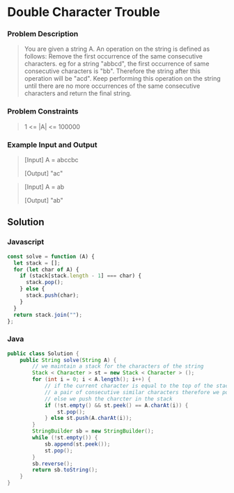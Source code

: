 # Double Character Trouble

### Problem Description

> You are given a string A.
> An operation on the string is defined as follows:
> Remove the first occurrence of the same consecutive characters. eg for a string "abbcd", the first occurrence of same consecutive characters is "bb".
> Therefore the string after this operation will be "acd".
> Keep performing this operation on the string until there are no more occurrences of the same consecutive characters and return the final string.

### Problem Constraints

> 1 <= |A| <= 100000

### Example Input and Output

> [Input] A = abccbc
>
> [Output] "ac"

> [Input] A = ab
>
> [Output] "ab"

## Solution

### Javascript

```javascript
const solve = function (A) {
  let stack = [];
  for (let char of A) {
    if (stack[stack.length - 1] === char) {
      stack.pop();
    } else {
      stack.push(char);
    }
  }
  return stack.join("");
};
```

### Java

```java
public class Solution {
    public String solve(String A) {
        // we maintain a stack for the characters of the string
        Stack < Character > st = new Stack < Character > ();
        for (int i = 0; i < A.length(); i++) {
            // if the current character is equal to the top of the stack then they form 
            // a pair of consecutive similar characters therefore we pop from the stack,
            // else we push the charcter in the stack
            if (!st.empty() && st.peek() == A.charAt(i)) {
                st.pop();
            } else st.push(A.charAt(i));
        }
        StringBuilder sb = new StringBuilder();
        while (!st.empty()) {
            sb.append(st.peek());
            st.pop();
        }
        sb.reverse();
        return sb.toString();
    }
}
```
